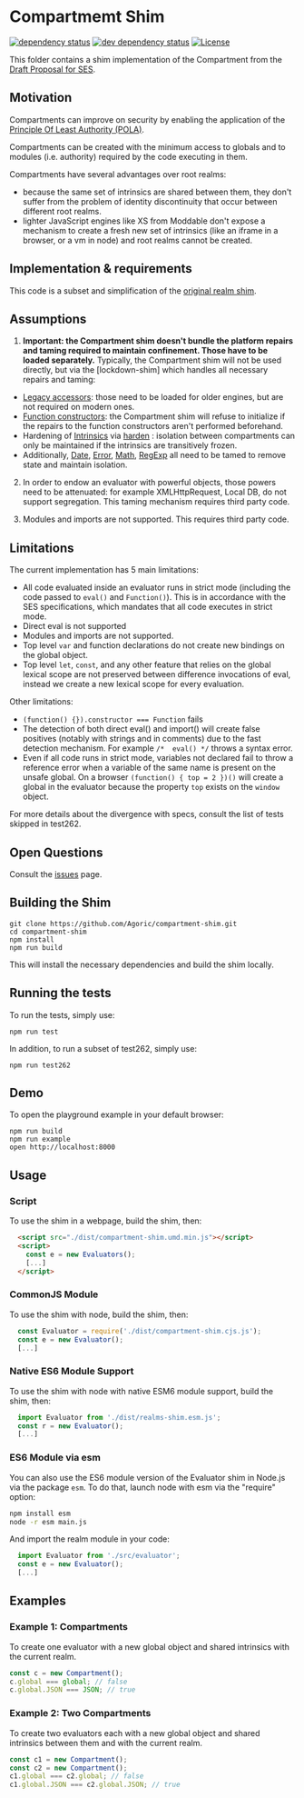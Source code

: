 # Compartmemt Shim
[![dependency status][deps-svg]][deps-url]
[![dev dependency status][dev-deps-svg]][dev-deps-url]
[![License][license-image]][license-url]

This folder contains a shim implementation of the Compartment from the [Draft Proposal for SES](https://github.com/tc39/proposal-ses).

## Motivation

Compartments can improve on security by enabling the application of the
[Principle Of Least Authority (POLA)](https://medium.com/agoric/pola-would-have-prevented-the-event-stream-incident-45653ecbda99).

Compartments can be created with the minimum access to globals and to modules (i.e. authority) required by the code executing in them.

Compartments have several advantages over root realms:
- because the same set of intrinsics are shared between them, they don't suffer from the problem of identity discontinuity that occur between different root realms.
- lighter JavaScript engines like XS from Moddable don't expose a mechanism to create a fresh new set of intrinsics (like an iframe in a browser, or a vm in node) and root realms cannot be created.

## Implementation & requirements

This code is a subset and simplification of the [original realm shim](https://github.com/Agoric/realms-shim).

## Assumptions

1. **Important: the Compartment shim doesn't bundle the platform repairs and taming required to maintain confinement. Those have to be loaded separately.** Typically, the Compartment shim will not be used directly, but via the [lockdown-shim] which handles all necessary repairs and taming:
- [Legacy accessors](../repair-legacy-accessors): those need to be loaded for older engines, but are not required on modern ones.
- [Function constructors](../tame-function-constructors): the Compartment shim will refuse to initialize if the repairs to the function constructors aren't performed beforehand.
- Hardening of [Intrinsics](../intrinsics) via [harden](../harden) : isolation between compartments can only be maintained if the intrinsics are transitively frozen.
- Additionally, [Date](../tame-global-date-object), [Error](../tame-global-date-object), [Math](../tame-global-date-object), [RegExp](../tame-global-date-object) all need to be tamed to remove state and maintain isolation.

2. In order to endow an evaluator with powerful objects, those powers need to be attenuated: for example XMLHttpRequest, Local DB, do not support segregation. This taming mechanism requires third party code.

3. Modules and imports are not supported. This requires third party code.

## Limitations

The current implementation has 5 main limitations:

* All code evaluated inside an evaluator runs in strict mode (including the code passed to `eval()` and `Function()`). This is in accordance with the SES specifications, which mandates that all code executes in strict mode.
* Direct eval is not supported
* Modules and imports are not supported.
* Top level `var` and function declarations do not create new bindings on the global object.
* Top level `let`, `const`, and any other feature that relies on the global lexical scope are not preserved between difference invocations of eval, instead we create a new lexical scope for every evaluation.

Other limitations:
* `(function() {}).constructor === Function` fails
* The detection of both direct eval() and import() will create false positives (notably with strings and in comments) due to the fast detection mechanism. For example `/*  eval() */` throws a syntax error.
* Even if all code runs in strict mode, variables not declared fail to throw a reference error when a variable of the same name is present on the unsafe global. On a browser `(function() { top = 2 })()` will create a global in the evaluator because the property `top` exists on the `window` object.

For more details about the divergence with specs, consult the list of tests skipped in test262.

## Open Questions

Consult the [issues](https://github.com/Agoric/compartment-shim/issues) page.

## Building the Shim

```
git clone https://github.com/Agoric/compartment-shim.git
cd compartment-shim
npm install
npm run build
```

This will install the necessary dependencies and build the shim locally.

## Running the tests

To run the tests, simply use:

```
npm run test
```

In addition, to run a subset of test262, simply use:

```
npm run test262
```

## Demo

To open the playground example in your default browser:

```
npm run build
npm run example
open http://localhost:8000
```

## Usage

### Script

To use the shim in a webpage, build the shim, then:

```html
  <script src="./dist/compartment-shim.umd.min.js"></script>
  <script>
    const e = new Evaluators();
    [...]
  </script>
```

### CommonJS Module

To use the shim with node, build the shim, then:
```js
  const Evaluator = require('./dist/compartment-shim.cjs.js');
  const e = new Evaluator();
  [...]
```

### Native ES6 Module Support

To use the shim with node with native ESM6 module support, build the shim, then:
```js
  import Evaluator from './dist/realms-shim.esm.js';  
  const r = new Evaluator();
  [...]
```

### ES6 Module via esm

You can also use the ES6 module version of the Evaluator shim in Node.js via the package `esm`. To do that, launch node with esm via the "require" option:

```bash
npm install esm
node -r esm main.js
```

And import the realm module in your code:

```js
  import Evaluator from './src/evaluator';
  const e = new Evaluator();
  [...]
```

## Examples

### Example 1: Compartments

To create one evaluator with a new global object and shared intrinsics with the current realm.

```js
const c = new Compartment();
c.global === global; // false
c.global.JSON === JSON; // true
```

### Example 2: Two Compartments

To create two evaluators each with a new global object and shared intrinsics between them and with the current realm.

```js
const c1 = new Compartment();
const c2 = new Compartment();
c1.global === c2.global; // false
c1.global.JSON === c2.global.JSON; // true
```

[deps-svg]: https://david-dm.org/Agoric/ses-shim.svg?path=oackages/compartment-shim
[deps-url]: https://david-dm.org/Agoric/ses-shim?path=oackages/compartment-shim
[dev-deps-svg]: https://david-dm.org/Agoric/ses-shim/dev-status.svg?path=oackages/compartment-shim
[dev-deps-url]: https://david-dm.org/Agoric/ses-shim?type=dev?path=oackages/compartment-shim
[license-image]: https://img.shields.io/badge/License-Apache%202.0-blue.svg
[license-url]: LICENSE
